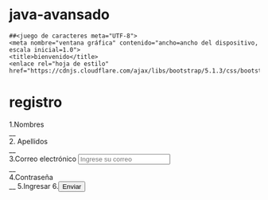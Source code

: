 # java-avansado
<!DOCTYPEhtml> 
<html idioma="es"> 
  
 
<cabeza> 

   
    ##<juego de caracteres meta="UTF-8"> 
    <meta nombre="ventana gráfica" contenido="ancho=ancho del dispositivo, escala inicial=1.0"> 
    <title>bienvenido</title> 
    <enlace rel="hoja de estilo" href="https://cdnjs.cloudflare.com/ajax/libs/bootstrap/5.1.3/css/bootstrap.min.css"> 
  </cabeza> 
  <cuerpo> 
    <div clase="contenedor"> 
      <div clase="fila justificar-contenido-centro"> 
        <div clase="col-lg-6 col-md-8 col-sm-10"> 
          <h1 Clase="mb-4">registro</h1> 
          <formulario> 
            <div clase="grupo-formulario"> 
              1.<label for="nombres">Nombres</label> 
              <tipo de entrada="texto" clase="control de formulario" id="nombres" marcador de posición="Ingrese su nombre" nombre="nombres" enfoque automático requerido patrón="[A-Za-z]{2,40}"> 
            </div> 
            __ 
            <div clase="grupo-formulario"> 
             2. <label for="apellido">Apellidos</label> 
              <tipo de entrada="texto" clase="control de formulario" id="apellido" marcador de posición="Ingrese su apellido" nombre="apellido" requerido patrón="[A-Za-z]{2,40}"> 
            </div> 
            __ 
            <div clase="grupo-formulario"> 
              3.<label for="email">Correo electrónico</label> 
              <input type="email" class="form-control" id="email" placeholder="Ingrese su correo" name="email" patrón requerido="{,60}"> 
            </div> 
            __ 
            <div clase="grupo-formulario"> 
              4.<label for="contraseña">Contraseña</label> 
              <tipo de entrada="contraseña" class="form-control" placeholder="Ingrese su contraseña" id="contraseña" name="contraseña" patrón requerido="[az])(?=.*[AZ])(?=.*[0-9])(?=.*[!@#$%^&*_=\+-]){8,16}"><br> 
            </div> 
            __ 
            5.<clase de botón="btn btn-secundario btn-block">Ingresar</button> 
            6.<button type="submit" class="btn btn-primary btn-block">Enviar</button> 
         </formulario> 
        </div> 
      </div> 
    </div> 
    <guion src="https://cdnjs.cloudflare.com/ajax/libs/bootstrap/5.1.3/js/bootstrap.min.js"></guion> 
  </cuerpo> 
</html>

